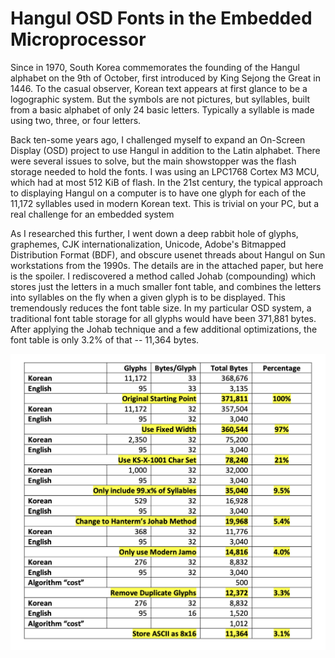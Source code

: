 # Hangul OSD Fonts in the Embedded Microprocessor

Since in 1970, South Korea commemorates the founding of the Hangul
alphabet on the 9th of October, first introduced by King Sejong the
Great in 1446. To the casual observer, Korean text appears at first
glance to be a logographic system. But the symbols are not pictures, but
syllables, built from a basic alphabet of only 24 basic letters.
Typically a syllable is made using two, three, or four letters. 

Back ten-some years ago, I challenged myself to expand an On-Screen
Display (OSD) project to use Hangul in addition to the Latin alphabet.
There were several issues to solve, but the main showstopper was the
flash storage needed to hold the fonts. I was using an LPC1768 Cortex M3
MCU, which had at most 512 KiB of flash. In the 21st century, the
typical approach to displaying Hangul on a computer is to have one glyph
for each of the 11,172 syllables used in modern Korean text. This is
trivial on your PC, but a real challenge for an embedded system

As I researched this further, I went down a deep rabbit hole of glyphs,
graphemes, CJK internationalization, Unicode, Adobe's Bitmapped
Distribution Format (BDF), and obscure usenet threads about Hangul on
Sun workstations from the 1990s. The details are in the attached paper,
but here is the spoiler. I rediscovered a method called Johab
(compounding) which stores just the letters in a much smaller font
table, and combines the letters into syllables on the fly when a given
glyph is to be displayed. This tremendously reduces the font table size.
In my particular OSD system, a traditional font table storage for all
glyphs would have been 371,881 bytes. After applying the Johab technique
and a few additional optimizations, the font table is only 3.2% of that
-- 11,364 bytes.

![](table.png)

